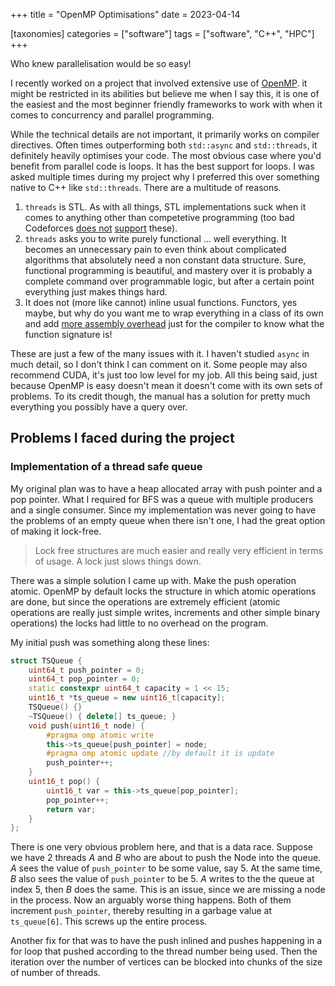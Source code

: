 +++
title = "OpenMP Optimisations"
date = 2023-04-14

[taxonomies]
categories = ["software"]
tags = ["software", "C++", "HPC"]
+++

Who knew parallelisation would be so easy!

<!-- more -->

I recently worked on a project that involved extensive use of [OpenMP](https://www.openmp.org/). it might be restricted in its abilities but believe me when I say this, it is one of the easiest and the most beginner friendly frameworks to work with when it comes to concurrency and parallel programming. 

While the technical details are not important, it primarily works on compiler directives. Often times outperforming both `std::async` and `std::threads`, it definitely heavily optimises your code. The most obvious case where you'd benefit from parallel code is loops. It has the best support for loops. I was asked multiple times during my project why I preferred this over something native to C++ like `std::threads`. There are a multitude of reasons. 

1. `threads` is STL. As with all things, STL implementations suck when it comes to anything other than competetive programming (too bad Codeforces [does not](https://codeforces.com/blog/entry/7552) [support](https://codeforces.com/blog/entry/2496) these). 
2. `threads` asks you to write purely functional ... well everything. It becomes an unnecessary pain to even think about complicated algorithms that absolutely need a non constant data structure. Sure, functional programming is beautiful, and mastery over it is probably a complete command over programmable logic, but after a certain point everything just makes things hard.
3. It does not (more like cannot) inline usual functions. Functors, yes maybe, but why do you want me to wrap everything in a class of its own and add [more assembly overhead](https://godbolt.org/z/Gq49Pj3MW) just for the compiler to know what the function signature is!

These are just a few of the many issues with it. I haven't studied `async` in much detail, so I don't think I can comment on it. Some people may also recommend CUDA, it's just too low level for my job. All this being said, just because OpenMP is easy doesn't mean it doesn't come with its own sets of problems. To its credit though, the manual has a solution for pretty much everything you possibly have a query over. 
## Problems I faced during the project

### Implementation of a thread safe queue

My original plan was to have a heap allocated array with push pointer and a pop pointer. What I required for BFS was a queue with multiple producers and a single consumer. Since my implementation was never going to have the problems of an empty queue when there isn't one, I had the great option of making it lock-free. 

> Lock free structures are much easier and really very efficient in terms of usage. A lock just slows things down.

There was a simple solution I came up with. Make the push operation atomic. OpenMP by default locks the structure in which atomic operations are done, but since the operations are extremely efficient (atomic operations are really just simple writes, increments and other simple binary operations) the locks had little to no overhead on the program. 

My initial push was something along these lines:

```cpp
struct TSQueue {
    uint64_t push_pointer = 0;
    uint64_t pop_pointer = 0;
    static constexpr uint64_t capacity = 1 << 15;
    uint16_t *ts_queue = new uint16_t[capacity];
    TSQueue() {}
    ~TSQueue() { delete[] ts_queue; }
    void push(uint16_t node) {
        #pragma omp atomic write
        this->ts_queue[push_pointer] = node;
        #pragma omp atomic update //by default it is update
        push_pointer++;
    }
    uint16_t pop() {
        uint16_t var = this->ts_queue[pop_pointer];
        pop_pointer++;
        return var;
    }
};
```
 There is one very obvious problem here, and that is a data race. Suppose we have 2 threads _A_ and _B_ who are about to push the Node into the queue. _A_ sees the value of `push_pointer` to be some value, say 5. At the same time, _B_ also sees the value of `push_pointer` to be 5. *A* writes to the the queue at index 5, then *B* does the same. This is an issue, since we are missing a node in the process. Now an arguably worse thing happens. Both of them increment `push_pointer`, thereby resulting in a garbage value at `ts_queue[6]`. This screws up the entire process.
 
Another fix for that was to have the push inlined and pushes happening in a for loop that pushed according to the thread number being used. Then the iteration over the number of vertices can be blocked into chunks of the size of number of threads. 
